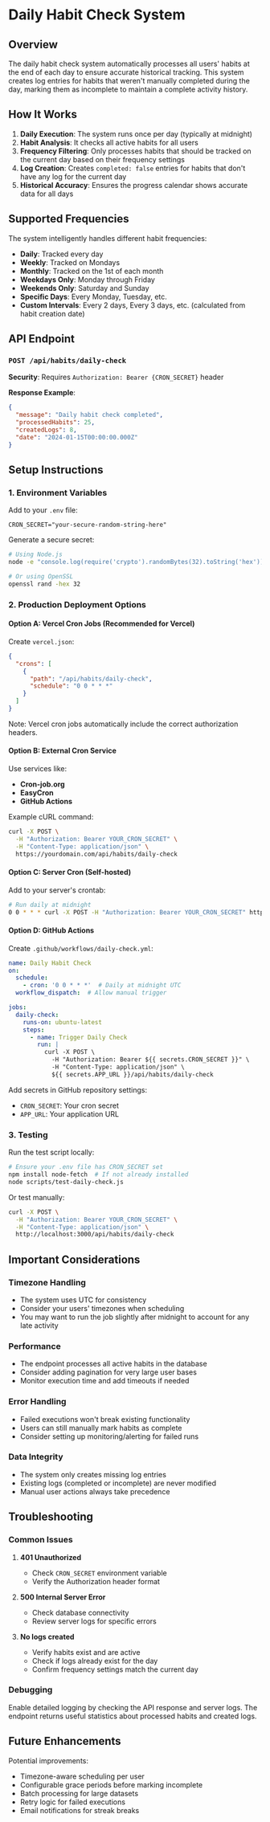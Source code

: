 # Daily Habit Check System

## Overview

The daily habit check system automatically processes all users' habits at the end of each day to ensure accurate historical tracking. This system creates log entries for habits that weren't manually completed during the day, marking them as incomplete to maintain a complete activity history.

## How It Works

1. **Daily Execution**: The system runs once per day (typically at midnight)
2. **Habit Analysis**: It checks all active habits for all users
3. **Frequency Filtering**: Only processes habits that should be tracked on the current day based on their frequency settings
4. **Log Creation**: Creates `completed: false` entries for habits that don't have any log for the current day
5. **Historical Accuracy**: Ensures the progress calendar shows accurate data for all days

## Supported Frequencies

The system intelligently handles different habit frequencies:

- **Daily**: Tracked every day
- **Weekly**: Tracked on Mondays
- **Monthly**: Tracked on the 1st of each month
- **Weekdays Only**: Monday through Friday
- **Weekends Only**: Saturday and Sunday
- **Specific Days**: Every Monday, Tuesday, etc.
- **Custom Intervals**: Every 2 days, Every 3 days, etc. (calculated from habit creation date)

## API Endpoint

### `POST /api/habits/daily-check`

**Security**: Requires `Authorization: Bearer {CRON_SECRET}` header

**Response Example**:
```json
{
  "message": "Daily habit check completed",
  "processedHabits": 25,
  "createdLogs": 8,
  "date": "2024-01-15T00:00:00.000Z"
}
```

## Setup Instructions

### 1. Environment Variables

Add to your `.env` file:
```env
CRON_SECRET="your-secure-random-string-here"
```

Generate a secure secret:
```bash
# Using Node.js
node -e "console.log(require('crypto').randomBytes(32).toString('hex'))"

# Or using OpenSSL
openssl rand -hex 32
```

### 2. Production Deployment Options

#### Option A: Vercel Cron Jobs (Recommended for Vercel)

Create `vercel.json`:
```json
{
  "crons": [
    {
      "path": "/api/habits/daily-check",
      "schedule": "0 0 * * *"
    }
  ]
}
```

Note: Vercel cron jobs automatically include the correct authorization headers.

#### Option B: External Cron Service

Use services like:
- **Cron-job.org**
- **EasyCron**
- **GitHub Actions**

Example cURL command:
```bash
curl -X POST \
  -H "Authorization: Bearer YOUR_CRON_SECRET" \
  -H "Content-Type: application/json" \
  https://yourdomain.com/api/habits/daily-check
```

#### Option C: Server Cron (Self-hosted)

Add to your server's crontab:
```bash
# Run daily at midnight
0 0 * * * curl -X POST -H "Authorization: Bearer YOUR_CRON_SECRET" https://yourdomain.com/api/habits/daily-check
```

#### Option D: GitHub Actions

Create `.github/workflows/daily-check.yml`:
```yaml
name: Daily Habit Check
on:
  schedule:
    - cron: '0 0 * * *'  # Daily at midnight UTC
  workflow_dispatch:  # Allow manual trigger

jobs:
  daily-check:
    runs-on: ubuntu-latest
    steps:
      - name: Trigger Daily Check
        run: |
          curl -X POST \
            -H "Authorization: Bearer ${{ secrets.CRON_SECRET }}" \
            -H "Content-Type: application/json" \
            ${{ secrets.APP_URL }}/api/habits/daily-check
```

Add secrets in GitHub repository settings:
- `CRON_SECRET`: Your cron secret
- `APP_URL`: Your application URL

### 3. Testing

Run the test script locally:
```bash
# Ensure your .env file has CRON_SECRET set
npm install node-fetch  # If not already installed
node scripts/test-daily-check.js
```

Or test manually:
```bash
curl -X POST \
  -H "Authorization: Bearer YOUR_CRON_SECRET" \
  -H "Content-Type: application/json" \
  http://localhost:3000/api/habits/daily-check
```

## Important Considerations

### Timezone Handling

- The system uses UTC for consistency
- Consider your users' timezones when scheduling
- You may want to run the job slightly after midnight to account for any late activity

### Performance

- The endpoint processes all active habits in the database
- Consider adding pagination for very large user bases
- Monitor execution time and add timeouts if needed

### Error Handling

- Failed executions won't break existing functionality
- Users can still manually mark habits as complete
- Consider setting up monitoring/alerting for failed runs

### Data Integrity

- The system only creates missing log entries
- Existing logs (completed or incomplete) are never modified
- Manual user actions always take precedence

## Troubleshooting

### Common Issues

1. **401 Unauthorized**
   - Check `CRON_SECRET` environment variable
   - Verify the Authorization header format

2. **500 Internal Server Error**
   - Check database connectivity
   - Review server logs for specific errors

3. **No logs created**
   - Verify habits exist and are active
   - Check if logs already exist for the day
   - Confirm frequency settings match the current day

### Debugging

Enable detailed logging by checking the API response and server logs. The endpoint returns useful statistics about processed habits and created logs.

## Future Enhancements

Potential improvements:
- Timezone-aware scheduling per user
- Configurable grace periods before marking incomplete
- Batch processing for large datasets
- Retry logic for failed executions
- Email notifications for streak breaks 
